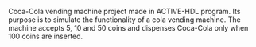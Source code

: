 Coca-Cola vending machine project made in ACTIVE-HDL program.
Its purpose is to simulate the functionality of a cola vending machine. The machine accepts 5, 10 and 50 coins and dispenses Coca-Cola only when 100 coins are inserted.

